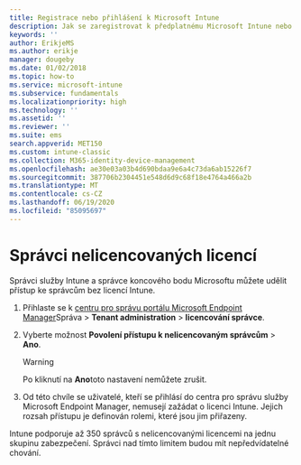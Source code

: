 ```yaml
---
title: Registrace nebo přihlášení k Microsoft Intune
description: Jak se zaregistrovat k předplatnému Microsoft Intune nebo se přihlásit, abyste mohli začít s vaším předplatným.
keywords: ''
author: ErikjeMS
ms.author: erikje
manager: dougeby
ms.date: 01/02/2018
ms.topic: how-to
ms.service: microsoft-intune
ms.subservice: fundamentals
ms.localizationpriority: high
ms.technology: ''
ms.assetid: ''
ms.reviewer: ''
ms.suite: ems
search.appverid: MET150
ms.custom: intune-classic
ms.collection: M365-identity-device-management
ms.openlocfilehash: ae30e03a03b4d690bdaa9e6a4c73da6ab15226f7
ms.sourcegitcommit: 387706b2304451e548d6d9c68f18e4764a466a2b
ms.translationtype: MT
ms.contentlocale: cs-CZ
ms.lasthandoff: 06/19/2020
ms.locfileid: "85095697"
---
```

# <a name="unlicensed-admins"></a>Správci nelicencovaných licencí

Správci služby Intune a správce koncového bodu Microsoftu můžete udělit přístup ke správcům bez licencí Intune.

1. Přihlaste se k [centru pro správu portálu Microsoft Endpoint Manager](https://go.microsoft.com/fwlink/?linkid=2109431)Správa  >  **Tenant administration**  >  **licencování správce**.
2. Vyberte možnost **Povolení přístupu k nelicencovaným správcům**  >  **Ano**.
    >[!WARNING]
    >Po kliknutí na **Ano**toto nastavení nemůžete zrušit.

3. Od této chvíle se uživatelé, kteří se přihlásí do centra pro správu služby Microsoft Endpoint Manager, nemusejí zažádat o licenci Intune. Jejich rozsah přístupu je definován rolemi, které jsou jim přiřazeny.

Intune podporuje až 350 správců s nelicencovanými licencemi na jednu skupinu zabezpečení. Správci nad tímto limitem budou mít nepředvídatelné chování.




